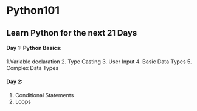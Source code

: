 # Python101

<h2>Learn Python for the next 21 Days</h2>

<h4>Day 1: Python Basics:</h4>
<p>
  1.Variable declaration
  2. Type Casting
  3. User Input
  4. Basic Data Types
  5. Complex Data Types
</p>

<h4>Day 2:</h4>
<ol>
  <li>Conditional Statements</li>
  <li>Loops</li>
</ol>

  

